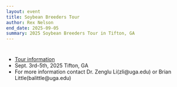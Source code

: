 ```yaml
---
layout: event
title: Soybean Breeders Tour
author: Rex Nelson
end_date: 2025-09-05
summary: 2025 Soybean Breeders Tour in Tifton, GA 
---
```

<h1 class="uk-heading-divider"></h1>
<ul class="uk-list">
    <li><a href="https://data.soybase.org/annex/Glycine/max/meetings/soybean_breeders_tour/2025_tour/2025-03-07_2025_BreedersTour.pdf" target="_blank">Tour information</a></li>
    <li>Sept. 3rd-5th, 2025 Tifton, GA</li>
    <li>For more information contact Dr. Zenglu Li(zli@uga.edu) or Brian Little(balittle@uga.edu)</li>
</ul>
